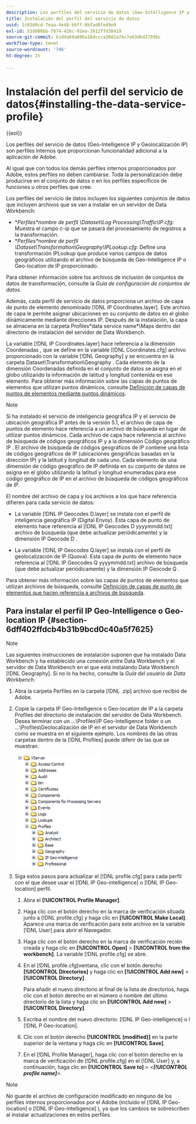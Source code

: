 ```yaml
---
description: Los perfiles del servicio de datos (Geo-Intelligence IP y Geolocalización IP) son perfiles internos que proporcionan funcionalidad adicional a la aplicación de Adobe.
title: Instalación del perfil del servicio de datos
uuid: 1c03d0cd-7eaa-4e48-bbff-8bfad8fed9e9
exl-id: 51d080bb-f874-426c-91ea-3912ffd38419
source-git-commit: b1dda69a606a16dccca30d2a74c7e63dbd27936c
workflow-type: tm+mt
source-wordcount: '746'
ht-degree: 1%

---
```


# Instalación del perfil del servicio de datos{#installing-the-data-service-profile}

{{eol}}

Los perfiles del servicio de datos (Geo-Intelligence IP y Geolocalización IP) son perfiles internos que proporcionan funcionalidad adicional a la aplicación de Adobe.

Al igual que con todos los demás perfiles internos proporcionados por Adobe, estos perfiles no deben cambiarse. Toda la personalización debe producirse en el conjunto de datos o en los perfiles específicos de funciones u otros perfiles que cree.

Los perfiles del servicio de datos incluyen los siguientes conjuntos de datos que incluyen archivos que se van a instalar en un servidor de Data Workbench:

* **Perfiles\*nombre de perfil *\Dataset\Log Processing\Traffic\IP.cfg:** Muestra el campo c-ip que se pasará del procesamiento de registros a la transformación.
* **Perfiles\*nombre de perfil *\Dataset\Transformation\Geography\IPLookup.cfg:** Define una transformación IPLookup que produce varios campos de datos geográficos utilizando el archivo de búsqueda de Geo-Intelligence IP o Geo-location de IP proporcionado.

Para obtener información sobre los archivos de inclusión de conjuntos de datos de transformación, consulte la *Guía de configuración de conjuntos de datos*.

Además, cada perfil de servicio de datos proporciona un archivo de capa de punto de elemento denominado [!DNL IP Coordinates.layer]. Este archivo de capa le permite asignar ubicaciones en su conjunto de datos en el globo dinámicamente mediante direcciones IP. Después de la instalación, la capa se almacena en la carpeta Profiles\*data service name*\Maps dentro del directorio de instalación del servidor de Data Workbench.

La variable [!DNL IP Coordinates.layer] hace referencia a la dimensión Coordenadas , que se define en la variable [!DNL Coordinates.cfg] archivo proporcionado con la variable [!DNL Geography] y se encuentra en la carpeta Dataset\Transformation\Geography . Cada elemento de la dimensión Coordenadas definida en el conjunto de datos se asigna en el globo utilizando la información de latitud y longitud contenida en ese elemento. Para obtener más información sobre las capas de puntos de elementos que utilizan puntos dinámicos, consulte [Definición de capas de puntos de elementos mediante puntos dinámicos](../../../../home/c-geo-oview/c-wk-img-lyrs/c-elmt-pt-lyrs/c-elmt-pt-lyrs-ref-lkp-files/c-elmt-pt-lyr-file-frmt/c-dyn-pts.md#concept-77ae65bedc3f465489bc135ae7e3c2f3).

>[!NOTE]
>
>Si ha instalado el servicio de inteligencia geográfica IP y el servicio de ubicación geográfica IP antes de la versión 5.1, el archivo de capa de puntos de elemento hace referencia a un archivo de búsqueda en lugar de utilizar puntos dinámicos. Cada archivo de capa hace referencia al archivo de búsqueda de códigos geográficos IP y a la dimensión Código geográfico IP . El archivo de búsqueda de códigos geográficos de IP contiene una lista de códigos geográficos de IP (ubicaciones geográficas basadas en la dirección IP) y la latitud y longitud de cada uno. Cada elemento de una dimensión de código geográfico de IP definida en su conjunto de datos se asigna en el globo utilizando la latitud y longitud enumeradas para ese código geográfico de IP en el archivo de búsqueda de códigos geográficos de IP.

El nombre del archivo de capa y los archivos a los que hace referencia difieren para cada servicio de datos:

* La variable [!DNL IP Geocodes D.layer] se instala con el perfil de inteligencia geográfica IP (Digital Envoy). Esta capa de punto de elemento hace referencia al [!DNL IP Geocodes D yyyymmdd.txt] archivo de búsqueda (que debe actualizar periódicamente) y la dimensión IP Geocode D .

* La variable [!DNL IP Geocodes Q.layer] se instala con el perfil de geolocalización de IP (Quova). Esta capa de punto de elemento hace referencia al [!DNL IP Geocodes Q yyyymmdd.txt] archivo de búsqueda (que debe actualizar periódicamente) y la dimensión IP Geocode Q .

Para obtener más información sobre las capas de puntos de elementos que utilizan archivos de búsqueda, consulte [Definición de capas de punto de elementos que hacen referencia a archivos de búsqueda](../../../../home/c-geo-oview/c-wk-img-lyrs/c-elmt-pt-lyrs/c-elmt-pt-lyrs-ref-lkp-files/c-elmt-pt-lyrs-ref-lkp-files.md#concept-c40bd0890a984112bce831b596827f0f).

## Para instalar el perfil IP Geo-Intelligence o Geo-location IP {#section-6dff402ffdcb4b31b9bcd0c40a5f7625}

>[!NOTE]
>
>Las siguientes instrucciones de instalación suponen que ha instalado Data Workbench y ha establecido una conexión entre Data Workbench y el servidor de Data Workbench en el que está instalando Data Workbench [!DNL Geography]. Si no lo ha hecho, consulte la *Guía del usuario de Data Workbench*.

1. Abra la carpeta Perfiles en la carpeta [!DNL .zip] archivo que recibió de Adobe.
1. Copie la carpeta IP Geo-Intelligence o Geo-location de IP a la carpeta Profiles del directorio de instalación del servidor de Data Workbench. Desea terminar con un ...\Profiles\IP Geo-Intelligence folder o un ...\Profiles\Geolocalización de IP en el servidor de Data Workbench como se muestra en el siguiente ejemplo. Los nombres de las otras carpetas dentro de la [!DNL Profiles] puede diferir de las que se muestran.

   ![](assets/Geo_installProfiles_dirIP.png)

1. Siga estos pasos para actualizar el [!DNL profile.cfg] para cada perfil con el que desee usar el [!DNL IP Geo-intelligence] o [!DNL IP Geo-location] perfil.

   1. Abra el **[!UICONTROL Profile Manager]**.
   1. Haga clic con el botón derecho en la marca de verificación situada junto a [!DNL profile.cfg] y haga clic en **[!UICONTROL Make Local]**. Aparece una marca de verificación para este archivo en la variable [!DNL User] para abrir el Navegador.

   1. Haga clic con el botón derecho en la marca de verificación recién creada y haga clic en **[!UICONTROL Open]** > **[!UICONTROL from the workbench]**. La variable [!DNL profile.cfg] se abre.

   1. En el [!DNL profile.cfg]ventana, clic con el botón derecho **[!UICONTROL Directories]** y haga clic en **[!UICONTROL Add new]** > **[!UICONTROL Directory]**.

      Para añadir el nuevo directorio al final de la lista de directorios, haga clic con el botón derecho en el número o nombre del último directorio de la lista y haga clic en **[!UICONTROL Add new]** > **[!UICONTROL Directory]**.

   1. Escriba el nombre del nuevo directorio: [!DNL IP Geo-intelligence] o I [!DNL P Geo-location].

   1. Clic con el botón derecho **[!UICONTROL (modified)]** en la parte superior de la ventana y haga clic en **[!UICONTROL Save]**.

   1. En el [!DNL Profile Manager], haga clic con el botón derecho en la marca de verificación de [!DNL profile.cfg] en el [!DNL User] y, a continuación, haga clic en **[!UICONTROL Save to]** > *&lt;**[!UICONTROL profile name]**>*.

>[!NOTE]
>
>No guarde el archivo de configuración modificado en ninguno de los perfiles internos proporcionados por el Adobe (incluido el [!DNL IP Geo-location] o [!DNL IP Geo-intelligence] ), ya que los cambios se sobrescriben al instalar actualizaciones en estos perfiles.
